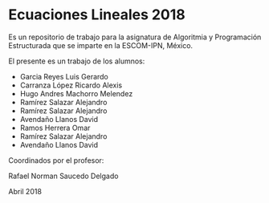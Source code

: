 # Ecuaciones Lineales 2018

Es un repositorio de trabajo para la asignatura de 
Algoritmia y Programación Estructurada 
que se imparte en la ESCOM-IPN, México.

El presente es un trabajo de los alumnos:
* Garcia Reyes Luis Gerardo
* Carranza López Ricardo Alexis
* Hugo Andres Machorro Melendez
* Ramírez Salazar Alejandro  
* Ramírez Salazar Alejandro 
* Avendaño Llanos David
* Ramos Herrera Omar
* Ramírez Salazar Alejandro 
* Avendaño Llanos David

Coordinados por el profesor:

Rafael Norman Saucedo Delgado

Abril 2018
